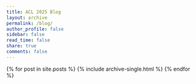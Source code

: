 ```yaml
---
title: ACL 2025 Blog
layout: archive
permalink: /blog/
author_profile: false
sidebar: false
read_time: false
share: true
comments: false
---
```


{% for post in site.posts %}
  {% include archive-single.html %}
{% endfor %}

